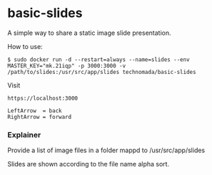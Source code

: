 # basic-slides
A simple way to share a static image slide presentation.

How to use:
```
$ sudo docker run -d --restart=always --name=slides --env MASTER_KEY="mk.21iqp" -p 3000:3000 -v /path/to/slides:/usr/src/app/slides technomada/basic-slides 
```

Visit
```
https://localhost:3000
```

```
LeftArrow  = back
RightArrow = forward
```

### Explainer
Provide a list of image files in a folder mappd to /usr/src/app/slides

Slides are shown according to the file name alpha sort.
